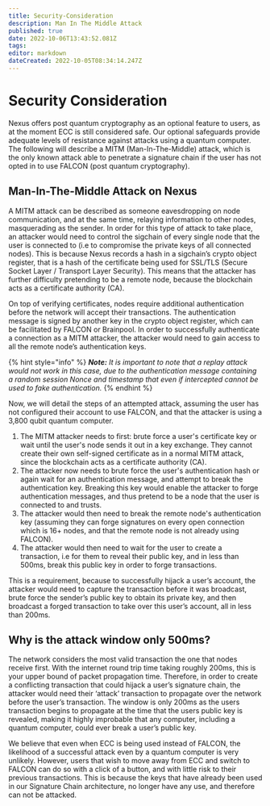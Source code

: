 ```yaml
---
title: Security-Consideration
description: Man In The Middle Attack
published: true
date: 2022-10-06T13:43:52.081Z
tags: 
editor: markdown
dateCreated: 2022-10-05T08:34:14.247Z
---
```


# Security Consideration

Nexus offers post quantum cryptography as an optional feature to users, as at the moment ECC is still considered safe. Our optional safeguards provide adequate levels of resistance against attacks using a quantum computer. The following will describe a MITM (Man-In-The-Middle) attack, which is the only known attack able to penetrate a signature chain if the user has not opted in to use FALCON (post quantum cryptography).

## Man-In-The-Middle Attack on Nexus

A MITM attack can be described as someone eavesdropping on node communication, and at the same time, relaying information to other nodes, masquerading as the sender. In order for this type of attack to take place, an attacker would need to control the sigchain of every single node that the user is connected to (i.e to compromise the private keys of all connected nodes). This is because Nexus records a hash in a sigchain’s crypto object register, that is a hash of the certificate being used for SSL/TLS (Secure Socket Layer / Transport Layer Security). This means that the attacker has further difficulty pretending to be a remote node, because the blockchain acts as a certificate authority (CA).

On top of verifying certificates, nodes require additional authentication before the network will accept their transactions. The authentication message is signed by another key in the crypto object register, which can be facilitated by FALCON or Brainpool. In order to successfully authenticate a connection as a MITM attacker, the attacker would need to gain access to all the remote node’s authentication keys.

{% hint style="info" %}
_**Note:** It is important to note that a replay attack would not work in this case, due to the authentication message containing a random session Nonce and timestamp that even if intercepted cannot be used to fake authentication._
{% endhint %}

Now, we will detail the steps of an attempted attack, assuming the user has not configured their account to use FALCON, and that the attacker is using a 3,800 qubit quantum computer.

1. The MITM attacker needs to first: brute force a user's certificate key or wait until the user's node sends it out in a key exchange. They cannot create their own self-signed certificate as in a normal MITM attack, since the blockchain acts as a certificate authority (CA).
2. The attacker now needs to brute force the user's authentication hash or again wait for an authentication message, and attempt to break the authentication key. Breaking this key would enable the attacker to forge authentication messages, and thus pretend to be a node that the user is connected to and trusts.
3. The attacker would then need to break the remote node's authentication key (assuming they can forge signatures on every open connection which is 16+ nodes, and that the remote node is not already using FALCON).
4. The attacker would then need to wait for the user to create a transaction, i.e for them to reveal their public key, and in less than 500ms, break this public key in order to forge transactions.

This is a requirement, because to successfully hijack a user’s account, the attacker would need to capture the transaction before it was broadcast, brute force the sender’s public key to obtain its private key, and then broadcast a forged transaction to take over this user’s account, all in less than 200ms.

## **Why is the attack window only 500ms?**

The network considers the most valid transaction the one that nodes receive first. With the internet round trip time taking roughly 200ms, this is your upper bound of packet propagation time. Therefore, in order to create a conflicting transaction that could hijack a user’s signature chain, the attacker would need their ‘attack’ transaction to propagate over the network before the user’s transaction. The window is only 200ms as the users transaction begins to propagate at the time that the users public key is revealed, making it highly improbable that any computer, including a quantum computer, could ever break a user’s public key.

We believe that even when ECC is being used instead of FALCON, the likelihood of a successful attack even by a quantum computer is very unlikely. However, users that wish to move away from ECC and switch to FALCON can do so with a click of a button, and with little risk to their previous transactions. This is because the keys that have already been used in our Signature Chain architecture, no longer have any use, and therefore can not be attacked.
